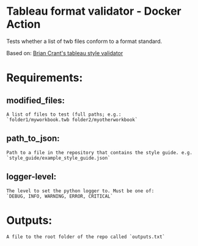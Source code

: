 # Tableau format validator - Docker Action

Tests whether a list of twb files conform to a format standard.

Based on: [Brian Crant's tableau style validator](https://github.com/bcrant/tableau-style-validator)

# Requirements:

## modified_files:
    A list of files to test (full paths; e.g.: 
    `folder1/myworkbook.twb folder2/myotherworkbook`
## path_to_json:
    Path to a file in the repository that contains the style guide. e.g.
    `style_guide/example_style_guide.json`

## logger-level:
    The level to set the python logger to. Must be one of: 
    `DEBUG, INFO, WARNING, ERROR, CRITICAL`

# Outputs:
    A file to the root folder of the repo called `outputs.txt`
    